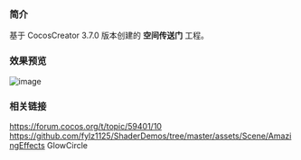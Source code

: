 ### 简介
基于 CocosCreator 3.7.0 版本创建的 **空间传送门** 工程。

### 效果预览
![image](../../../gif/202207/2022070409.gif)

### 相关链接
https://forum.cocos.org/t/topic/59401/10        
https://github.com/fylz1125/ShaderDemos/tree/master/assets/Scene/AmazingEffects GlowCircle
